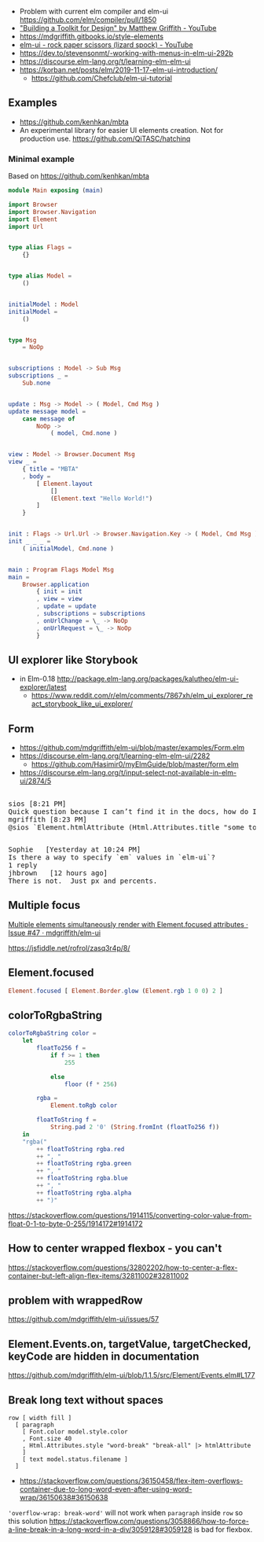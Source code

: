 - Problem with current elm compiler and elm-ui https://github.com/elm/compiler/pull/1850
- ["Building a Toolkit for Design" by Matthew Griffith - YouTube](https://www.youtube.com/watch?v=Ie-gqwSHQr0)
- https://mdgriffith.gitbooks.io/style-elements
- [elm-ui - rock paper scissors (lizard spock) - YouTube](https://www.youtube.com/watch?v=fhMLEOr8C4U)
- https://dev.to/stevensonmt/-working-with-menus-in-elm-ui-292b
- https://discourse.elm-lang.org/t/learning-elm-elm-ui
- https://korban.net/posts/elm/2019-11-17-elm-ui-introduction/
  - https://github.com/Chefclub/elm-ui-tutorial

## Examples

- https://github.com/kenhkan/mbta
- An experimental library for easier UI elements creation. Not for production use. https://github.com/QiTASC/hatchinq

### Minimal example

Based on https://github.com/kenhkan/mbta

```elm
module Main exposing (main)

import Browser
import Browser.Navigation
import Element
import Url


type alias Flags =
    {}


type alias Model =
    ()


initialModel : Model
initialModel =
    ()


type Msg
    = NoOp


subscriptions : Model -> Sub Msg
subscriptions _ =
    Sub.none


update : Msg -> Model -> ( Model, Cmd Msg )
update message model =
    case message of
        NoOp ->
            ( model, Cmd.none )


view : Model -> Browser.Document Msg
view _ =
    { title = "MBTA"
    , body =
        [ Element.layout
            []
            (Element.text "Hello World!")
        ]
    }


init : Flags -> Url.Url -> Browser.Navigation.Key -> ( Model, Cmd Msg )
init _ _ _ =
    ( initialModel, Cmd.none )


main : Program Flags Model Msg
main =
    Browser.application
        { init = init
        , view = view
        , update = update
        , subscriptions = subscriptions
        , onUrlChange = \_ -> NoOp
        , onUrlRequest = \_ -> NoOp
        }
```

## UI explorer like Storybook

- in Elm-0.18 http://package.elm-lang.org/packages/kalutheo/elm-ui-explorer/latest
  - https://www.reddit.com/r/elm/comments/7867xh/elm_ui_explorer_react_storybook_like_ui_explorer/

## Form

- https://github.com/mdgriffith/elm-ui/blob/master/examples/Form.elm
- https://discourse.elm-lang.org/t/learning-elm-elm-ui/2282
  - https://github.com/Hasimir0/myElmGuide/blob/master/form.elm
- https://discourse.elm-lang.org/t/input-select-not-available-in-elm-ui/2874/5

##

<pre>
sios [8:21 PM]
Quick question because I can’t find it in the docs, how do I do a `title="Some tooltip"`?
mgriffith [8:23 PM]
@sios `Element.htmlAttribute (Html.Attributes.title "some tooltip")` for now
</pre>

##

<pre>
Sophie   [Yesterday at 10:24 PM]
Is there a way to specify `em` values in `elm-ui`?
1 reply
jhbrown   [12 hours ago]
There is not.  Just px and percents.
</pre>

## Multiple focus

[Multiple elements simultaneously render with Element.focused attributes · Issue #47 · mdgriffith/elm-ui](https://github.com/mdgriffith/elm-ui/issues/47#issuecomment-501270001)

https://jsfiddle.net/rofrol/zasq3r4p/8/

## Element.focused

```elm
Element.focused [ Element.Border.glow (Element.rgb 1 0 0) 2 ]
```

## colorToRgbaString

```elm
colorToRgbaString color =
    let
        floatTo256 f =
            if f >= 1 then
                255

            else
                floor (f * 256)

        rgba =
            Element.toRgb color

        floatToString f =
            String.pad 2 '0' (String.fromInt (floatTo256 f))
    in
    "rgba("
        ++ floatToString rgba.red
        ++ ", "
        ++ floatToString rgba.green
        ++ ", "
        ++ floatToString rgba.blue
        ++ ", "
        ++ floatToString rgba.alpha
        ++ ")"
```

https://stackoverflow.com/questions/1914115/converting-color-value-from-float-0-1-to-byte-0-255/1914172#1914172

## How to center wrapped flexbox - you can't

https://stackoverflow.com/questions/32802202/how-to-center-a-flex-container-but-left-align-flex-items/32811002#32811002

## problem with wrappedRow

https://github.com/mdgriffith/elm-ui/issues/57

## Element.Events.on, targetValue, targetChecked, keyCode are hidden in documentation

https://github.com/mdgriffith/elm-ui/blob/1.1.5/src/Element/Events.elm#L177

## Break long text without spaces

```
row [ width fill ]
  [ paragraph
    [ Font.color model.style.color
    , Font.size 40
	, Html.Attributes.style "word-break" "break-all" |> htmlAttribute
    ]
    [ text model.status.filename ]
  ]
```

- https://stackoverflow.com/questions/36150458/flex-item-overflows-container-due-to-long-word-even-after-using-word-wrap/36150638#36150638

`'overflow-wrap: break-word'` will not work when `paragraph` inside `row` so this solution https://stackoverflow.com/questions/3058866/how-to-force-a-line-break-in-a-long-word-in-a-div/3059128#3059128 is bad for flexbox.
